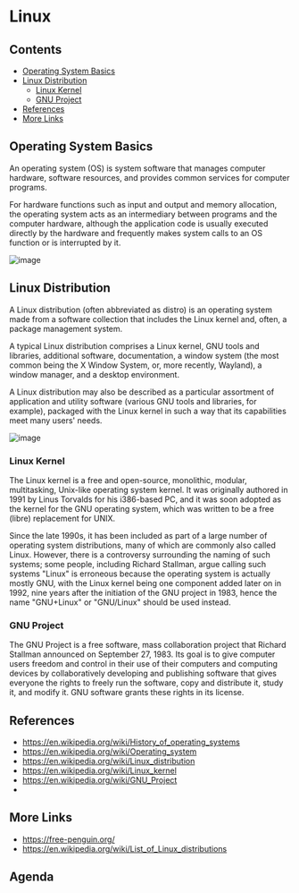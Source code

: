 # Linux <!-- omit in toc -->

## Contents <!-- omit in toc -->

- [Operating System Basics](#operating-system-basics)
- [Linux Distribution](#linux-distribution)
  - [Linux Kernel](#linux-kernel)
  - [GNU Project](#gnu-project)
- [References](#references)
- [More Links](#more-links)

## Operating System Basics

An operating system (OS) is system software that manages computer hardware, software resources, and provides common services for computer programs.

For hardware functions such as input and output and memory allocation, the operating system acts as an intermediary between programs and the computer hardware, although the application code is usually executed directly by the hardware and frequently makes system calls to an OS function or is interrupted by it.

![image](https://upload.wikimedia.org/wikipedia/commons/e/e1/Operating_system_placement.svg)


## Linux Distribution

A Linux distribution (often abbreviated as distro) is an operating system made from a software collection that includes the Linux kernel and, often, a package management system.

A typical Linux distribution comprises a Linux kernel, GNU tools and libraries, additional software, documentation, a window system (the most common being the X Window System, or, more recently, Wayland), a window manager, and a desktop environment.

A Linux distribution may also be described as a particular assortment of application and utility software (various GNU tools and libraries, for example), packaged with the Linux kernel in such a way that its capabilities meet many users' needs.

![image](https://upload.wikimedia.org/wikipedia/commons/b/b5/Linux_Distribution_Timeline_21_10_2021.svg)


### Linux Kernel

The Linux kernel is a free and open-source, monolithic, modular, multitasking, Unix-like operating system kernel. It was originally authored in 1991 by Linus Torvalds for his i386-based PC, and it was soon adopted as the kernel for the GNU operating system, which was written to be a free (libre) replacement for UNIX. 

Since the late 1990s, it has been included as part of a large number of operating system distributions, many of which are commonly also called Linux. However, there is a controversy surrounding the naming of such systems; some people, including Richard Stallman, argue calling such systems "Linux" is erroneous because the operating system is actually mostly GNU, with the Linux kernel being one component added later on in 1992, nine years after the initiation of the GNU project in 1983, hence the name "GNU+Linux" or "GNU/Linux" should be used instead. 


### GNU Project

The GNU Project is a free software, mass collaboration project that Richard Stallman announced on September 27, 1983. Its goal is to give computer users freedom and control in their use of their computers and computing devices by collaboratively developing and publishing software that gives everyone the rights to freely run the software, copy and distribute it, study it, and modify it. GNU software grants these rights in its license. 


## References

- https://en.wikipedia.org/wiki/History_of_operating_systems
- https://en.wikipedia.org/wiki/Operating_system
- https://en.wikipedia.org/wiki/Linux_distribution
- https://en.wikipedia.org/wiki/Linux_kernel
- https://en.wikipedia.org/wiki/GNU_Project
- 


## More Links

- https://free-penguin.org/
- https://en.wikipedia.org/wiki/List_of_Linux_distributions


## Agenda <!-- omit in toc -->

<!-- TODO -->